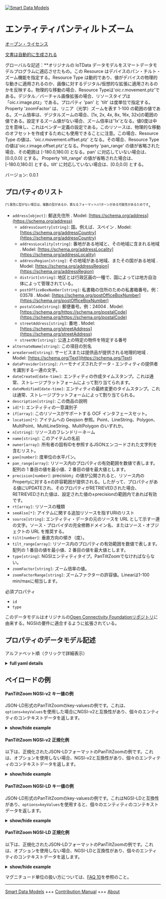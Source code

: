 <!-- 10-Header -->    
[![Smart Data Models](https://smartdatamodels.org/wp-content/uploads/2022/01/SmartDataModels_logo.png "Logo")](https://smartdatamodels.org)    
エンティティパンティルトズーム    
===============<!-- /10-Header -->    
<!-- 15-License -->    
[オープン・ライセンス](https://github.com/smart-data-models//dataModel.OCF/blob/master/PanTiltZoom/LICENSE.md)    
[文書は自動的に生成される](https://docs.google.com/presentation/d/e/2PACX-1vTs-Ng5dIAwkg91oTTUdt8ua7woBXhPnwavZ0FxgR8BsAI_Ek3C5q97Nd94HS8KhP-r_quD4H0fgyt3/pub?start=false&loop=false&delayms=3000#slide=id.gb715ace035_0_60)    
<!-- /15-License -->    
<!-- 20-Description -->    
グローバルな記述：**オリジナルの IoTData データモデルをスマートデータモデルプログラムに適応させたもの。この Resource はデバイスのパン・チルト・ズーム機能を指定する。Resource Type は動的であり、値がデバイスの物理的な動きに適用されるのか、画像に対するデジタル/仮想的な拡張に適用されるのかを反映する。物理的な移動の場合、Resource Typeは'oic.r.movement.ptz'である。デジタル／バーチャル画像拡張の場合、リソースタイプは「oic.r.image.ptz」である。プロパティ 'pan' と 'tilt' は度単位で指定する。Property 'zoomFactor' は、リニア（光学）ズームを表す 1-100 の範囲の値である。ズーム倍率は、デジタルズームの場合、[1x, 2x, 4x, 8x, 16x, 32x]の範囲の値である。設定するズーム値がない場合、ズーム倍率は'1x'となる。値0度は中立を意味し、これはベンダー定義の設定である。このリソースは、物理的な移動のオフセットを作成するためにも使用できることに注意。この場合、Resource Type の値は、'oic.r.movement.offset.ptz' となる。その場合、Resource Typeの値は'oic.r.image.offset.ptz'となる。Property 'pan_range' の値が省略された場合、その範囲は [-180.0,180.0] となる。pan' に対応していない場合は、[0.0,0.0] とする。 Property 'tilt_range' の値が省略された場合は、[-180.0,180.0] とする。tilt' に対応していない場合は、[0.0,0.0] とする。    
バージョン: 0.0.1    
<!-- /20-Description -->    
<!-- 30-PropertiesList -->    
## プロパティのリスト    
<sup><sub>[*] 属性に型がない場合は、複数の型があるか、異なるフォーマット/パターンがある可能性があるためです</sub></sup>。    
- `address[object]`: 郵送先住所  . Model: [https://schema.org/address](https://schema.org/address)	- `addressCountry[string]`: 国。例えば、スペイン  . Model: [https://schema.org/addressCountry](https://schema.org/addressCountry)    
	- `addressLocality[string]`: 番地がある地域と、その地域に含まれる地域  . Model: [https://schema.org/addressLocality](https://schema.org/addressLocality)    
	- `addressRegion[string]`: その地域がある地域、またその国がある地域  . Model: [https://schema.org/addressRegion](https://schema.org/addressRegion)    
	- `district[string]`: 地区とは行政区画の一種で、国によっては地方自治体によって管理されている。      
	- `postOfficeBoxNumber[string]`: 私書箱の住所のための私書箱番号。例：03578  . Model: [https://schema.org/postOfficeBoxNumber](https://schema.org/postOfficeBoxNumber)    
	- `postalCode[string]`: 郵便番号。例：24004  . Model: [https://schema.org/https://schema.org/postalCode](https://schema.org/https://schema.org/postalCode)    
	- `streetAddress[string]`: 番地  . Model: [https://schema.org/streetAddress](https://schema.org/streetAddress)    
	- `streetNr[string]`: 公道上の特定の物件を特定する番号      
- `alternateName[string]`: この項目の別名  - `areaServed[string]`: サービスまたは提供品が提供される地理的地域  . Model: [https://schema.org/Text](https://schema.org/Text)- `dataProvider[string]`: ハーモナイズされたデータ・エンティティの提供者を識別する一連の文字。  - `dateCreated[date-time]`: エンティティの作成タイムスタンプ。これは通常、ストレージプラットフォームによって割り当てられます。  - `dateModified[date-time]`: エンティティの最終変更のタイムスタンプ。これは通常、ストレージプラットフォームによって割り当てられる。  - `description[string]`: この商品の説明  - `id[*]`: エンティティの一意識別子  - `if[array]`: このリソースがサポートする OCF インタフェースセット。  - `location[*]`: アイテムへの Geojson 参照。Point、LineString、Polygon、MultiPoint、MultiLineString、MultiPolygon のいずれか。  - `n[string]`: リソースのフレンドリーネーム  - `name[string]`: このアイテムの名前  - `owner[array]`: 所有者の固有IDを参照するJSONエンコードされた文字列を含むリスト。  - `pan[number]`: 度単位の水平パン。  - `pan_range[array]`: リソース内のプロパティの有効範囲を数値で表します。配列の 1 番目の値を最小値、2 番目の値を最大値とします。  - `precision[number]`: precision」の値が公開されると、リソース内のPropertyに対する±の許容範囲が提供される。したがって、プロパティがある値にUPDATEされ、そのプロパティがRETRIEVEDされた場合、RETRIEVEDされた値は、設定された値の±precisionの範囲内であれば有効です。  - `rt[array]`: リソースの種類  - `seeAlso[*]`: アイテムに関する追加リソースを指すURIのリスト  - `source[string]`: エンティティ・データの元のソースを URL として示す一連の文字。ソース・プロバイダの完全修飾ドメイン名、またはソース・オブジェクトの URL を推奨する。  - `tilt[number]`: 垂直方向の傾き（度）。  - `tilt_range[array]`: リソース内のプロパティの有効範囲を数値で表します。配列の 1 番目の値を最小値、2 番目の値を最大値とします。  - `type[string]`: NGSIエンティティタイプ。PanTiltZoomでなければならない。  - `zoomFactor[string]`: ズーム倍率の値。  - `zoomFactorRange[string]`: ズームファクターの許容値。Linearは1-100 min/maxに相当します。  <!-- /30-PropertiesList -->    
<!-- 35-RequiredProperties -->    
必須プロパティ    
- `id`  - `type`  <!-- /35-RequiredProperties -->    
<!-- 40-RequiredProperties -->    
このデータモデルはオリジナルの[Open Connectivity Foundationリポジトリ](https://github.com/openconnectivityfoundation/IoTDataModels)に由来する。NGSIの要件に適合するように拡張されている。    
<!-- /40-RequiredProperties -->    
<!-- 50-DataModelHeader -->    
## プロパティのデータモデル記述    
アルファベット順（クリックで詳細表示）    
<!-- /50-DataModelHeader -->    
<!-- 60-ModelYaml -->    
<details><summary><strong>full yaml details</strong></summary>      
```yaml    
PanTiltZoom:      
  description: 'Smart Data Models Program adaptation of the original IoTData data Models. This Resource specifies the pan tilt and zoom capabilities of a device. The Resource Type is dynamic and reflects whether the values apply to   physical movement of the device or digital/virtual enhancements to the image. For physical movement the Resource Type is ''oic.r.movement.ptz''. For digital/virtual image enhancements the Resource Type is ''oic.r.image.ptz''. The Properties ''pan'' and ''tilt'' are specified in degrees. The Property ''zoomFactor'' is a value in the range 1-100 for linear (optical) zoom. The zoom factor is a value in the range [1x, 2x, 4x, 8x, 16x, 32x] for digital zoom. If there is no zoom value to set the zoom factor shall be ''1x''. The value 0 degrees means neutral, this is a vendor defined setting. Note that this resource also can be used to create an offset for physical movement. When that is the case, the Resource Type value is: ''oic.r.movement.offset.ptz'' Note that this resource also can be used to create an offset for image movement. When that is the case, the Resource Type value is: ''oic.r.image.offset.ptz''. When the Property ''pan_range'' value is omitted, then the range is [-180.0,180.0]. If ''pan'' is not supported then the range shall be [0.0,0.0] When the Property ''tilt_range'' value is omitted, then the range is [-180.0,180.0]. If ''tilt'' is not supported then the range shall be [0.0,0.0].'      
  properties:      
    address:      
      description: The mailing address      
      properties:      
        addressCountry:      
          description: 'The country. For example, Spain'      
          type: string      
          x-ngsi:      
            model: https://schema.org/addressCountry      
            type: Property      
        addressLocality:      
          description: 'The locality in which the street address is, and which is in the region'      
          type: string      
          x-ngsi:      
            model: https://schema.org/addressLocality      
            type: Property      
        addressRegion:      
          description: 'The region in which the locality is, and which is in the country'      
          type: string      
          x-ngsi:      
            model: https://schema.org/addressRegion      
            type: Property      
        district:      
          description: 'A district is a type of administrative division that, in some countries, is managed by the local government'      
          type: string      
          x-ngsi:      
            type: Property      
        postOfficeBoxNumber:      
          description: 'The post office box number for PO box addresses. For example, 03578'      
          type: string      
          x-ngsi:      
            model: https://schema.org/postOfficeBoxNumber      
            type: Property      
        postalCode:      
          description: 'The postal code. For example, 24004'      
          type: string      
          x-ngsi:      
            model: https://schema.org/https://schema.org/postalCode      
            type: Property      
        streetAddress:      
          description: The street address      
          type: string      
          x-ngsi:      
            model: https://schema.org/streetAddress      
            type: Property      
        streetNr:      
          description: Number identifying a specific property on a public street      
          type: string      
          x-ngsi:      
            type: Property      
      type: object      
      x-ngsi:      
        model: https://schema.org/address      
        type: Property      
    alternateName:      
      description: An alternative name for this item      
      type: string      
      x-ngsi:      
        type: Property      
    areaServed:      
      description: The geographic area where a service or offered item is provided      
      type: string      
      x-ngsi:      
        model: https://schema.org/Text      
        type: Property      
    dataProvider:      
      description: A sequence of characters identifying the provider of the harmonised data entity      
      type: string      
      x-ngsi:      
        type: Property      
    dateCreated:      
      description: Entity creation timestamp. This will usually be allocated by the storage platform      
      format: date-time      
      type: string      
      x-ngsi:      
        type: Property      
    dateModified:      
      description: Timestamp of the last modification of the entity. This will usually be allocated by the storage platform      
      format: date-time      
      type: string      
      x-ngsi:      
        type: Property      
    description:      
      description: A description of this item      
      type: string      
      x-ngsi:      
        type: Property      
    id:      
      anyOf:      
        - description: Identifier format of any NGSI entity      
          maxLength: 256      
          minLength: 1      
          pattern: ^[\w\-\.\{\}\$\+\*\[\]`|~^@!,:\\]+$      
          type: string      
          x-ngsi:      
            type: Property      
        - description: Identifier format of any NGSI entity      
          format: uri      
          type: string      
          x-ngsi:      
            type: Property      
      description: Unique identifier of the entity      
      x-ngsi:      
        type: Property      
    if:      
      description: The OCF Interface set supported by this Resource.      
      items:      
        enum:      
          - oic.if.a      
          - oic.if.baseline      
        type: string      
      minItems: 2      
      readOnly: true      
      type: array      
      uniqueItems: true      
      x-ngsi:      
        type: Property      
    location:      
      description: 'Geojson reference to the item. It can be Point, LineString, Polygon, MultiPoint, MultiLineString or MultiPolygon'      
      oneOf:      
        - description: Geojson reference to the item. Point      
          properties:      
            bbox:      
              items:      
                type: number      
              minItems: 4      
              type: array      
            coordinates:      
              items:      
                type: number      
              minItems: 2      
              type: array      
            type:      
              enum:      
                - Point      
              type: string      
          required:      
            - type      
            - coordinates      
          title: GeoJSON Point      
          type: object      
          x-ngsi:      
            type: GeoProperty      
        - description: Geojson reference to the item. LineString      
          properties:      
            bbox:      
              items:      
                type: number      
              minItems: 4      
              type: array      
            coordinates:      
              items:      
                items:      
                  type: number      
                minItems: 2      
                type: array      
              minItems: 2      
              type: array      
            type:      
              enum:      
                - LineString      
              type: string      
          required:      
            - type      
            - coordinates      
          title: GeoJSON LineString      
          type: object      
          x-ngsi:      
            type: GeoProperty      
        - description: Geojson reference to the item. Polygon      
          properties:      
            bbox:      
              items:      
                type: number      
              minItems: 4      
              type: array      
            coordinates:      
              items:      
                items:      
                  items:      
                    type: number      
                  minItems: 2      
                  type: array      
                minItems: 4      
                type: array      
              type: array      
            type:      
              enum:      
                - Polygon      
              type: string      
          required:      
            - type      
            - coordinates      
          title: GeoJSON Polygon      
          type: object      
          x-ngsi:      
            type: GeoProperty      
        - description: Geojson reference to the item. MultiPoint      
          properties:      
            bbox:      
              items:      
                type: number      
              minItems: 4      
              type: array      
            coordinates:      
              items:      
                items:      
                  type: number      
                minItems: 2      
                type: array      
              type: array      
            type:      
              enum:      
                - MultiPoint      
              type: string      
          required:      
            - type      
            - coordinates      
          title: GeoJSON MultiPoint      
          type: object      
          x-ngsi:      
            type: GeoProperty      
        - description: Geojson reference to the item. MultiLineString      
          properties:      
            bbox:      
              items:      
                type: number      
              minItems: 4      
              type: array      
            coordinates:      
              items:      
                items:      
                  items:      
                    type: number      
                  minItems: 2      
                  type: array      
                minItems: 2      
                type: array      
              type: array      
            type:      
              enum:      
                - MultiLineString      
              type: string      
          required:      
            - type      
            - coordinates      
          title: GeoJSON MultiLineString      
          type: object      
          x-ngsi:      
            type: GeoProperty      
        - description: Geojson reference to the item. MultiLineString      
          properties:      
            bbox:      
              items:      
                type: number      
              minItems: 4      
              type: array      
            coordinates:      
              items:      
                items:      
                  items:      
                    items:      
                      type: number      
                    minItems: 2      
                    type: array      
                  minItems: 4      
                  type: array      
                type: array      
              type: array      
            type:      
              enum:      
                - MultiPolygon      
              type: string      
          required:      
            - type      
            - coordinates      
          title: GeoJSON MultiPolygon      
          type: object      
          x-ngsi:      
            type: GeoProperty      
      x-ngsi:      
        type: GeoProperty      
    n:      
      description: Friendly name of the Resource      
      maxLength: 64      
      readOnly: true      
      type: string      
      x-ngsi:      
        type: Property      
    name:      
      description: The name of this item      
      type: string      
      x-ngsi:      
        type: Property      
    owner:      
      description: A List containing a JSON encoded sequence of characters referencing the unique Ids of the owner(s)      
      items:      
        anyOf:      
          - description: Identifier format of any NGSI entity      
            maxLength: 256      
            minLength: 1      
            pattern: ^[\w\-\.\{\}\$\+\*\[\]`|~^@!,:\\]+$      
            type: string      
            x-ngsi:      
              type: Property      
          - description: Identifier format of any NGSI entity      
            format: uri      
            type: string      
            x-ngsi:      
              type: Property      
        description: Unique identifier of the entity      
        x-ngsi:      
          type: Property      
      type: array      
      x-ngsi:      
        type: Property      
    pan:      
      description: The horizontal pan in degrees.      
      type: number      
      x-ngsi:      
        type: Property      
    pan_range:      
      description: 'The valid range for the Property in the Resource as a number. The first value in the array is the minimum value, the second value in the array is the maximum value.'      
      items:      
        type: number      
      maxItems: 2      
      minItems: 2      
      readOnly: true      
      type: array      
      x-ngsi:      
        type: Property      
    precision:      
      description: 'When exposed the value in ''precision'' provides a +/- tolerance against the Properties in the Resource. Thus if a Property is UPDATED to a value and that Property then RETRIEVED, the RETRIEVED value is valid if in the range of the set value +/- precision'      
      readOnly: true      
      type: number      
      x-ngsi:      
        type: Property      
    rt:      
      description: The Resource Type.      
      items:      
        enum:      
          - oic.r.ptz      
        maxLength: 64      
        type: string      
      minItems: 1      
      readOnly: true      
      type: array      
      uniqueItems: true      
      x-ngsi:      
        type: Property      
    seeAlso:      
      description: list of uri pointing to additional resources about the item      
      oneOf:      
        - items:      
            format: uri      
            type: string      
          minItems: 1      
          type: array      
        - format: uri      
          type: string      
      x-ngsi:      
        type: Property      
    source:      
      description: 'A sequence of characters giving the original source of the entity data as a URL. Recommended to be the fully qualified domain name of the source provider, or the URL to the source object'      
      type: string      
      x-ngsi:      
        type: Property      
    tilt:      
      description: The vertical tilt in degrees.      
      type: number      
      x-ngsi:      
        type: Property      
    tilt_range:      
      description: 'The valid range for the Property in the Resource as a number. The first value in the array is the minimum value, the second value in the array is the maximum value.'      
      items:      
        type: number      
      maxItems: 2      
      minItems: 2      
      readOnly: true      
      type: array      
      x-ngsi:      
        type: Property      
    type:      
      description: NGSI entity type. It has to be PanTiltZoom      
      enum:      
        - PanTiltZoom      
      type: string      
      x-ngsi:      
        type: Property      
    zoomFactor:      
      description: The zoom factor value.      
      type: string      
      x-ngsi:      
        type: Property      
    zoomFactorRange:      
      description: The allowed Zoom Factor values. Linear equates to a 1-100 min/max.      
      enum:      
        - linear      
        - 1x      
        - 2x      
        - 4x      
        - 8x      
        - 16x      
        - 32x      
      readOnly: true      
      type: string      
      x-ngsi:      
        type: Property      
  required:      
    - id      
    - type      
  type: object      
  x-derived-from: https://github.com/OpenInterConnect/IoTDataModels/blob/master/PanTiltZoomResURI.swagger.json      
  x-disclaimer: 'Redistribution and use in source and binary forms, with or without modification, are permitted  provided that the license conditions are met. Copyleft (c) 2022 Contributors to Smart Data Models Program'      
  x-license-url: https://github.com/smart-data-models/dataModel.OCF/blob/master/PanTiltZoom/LICENSE.md      
  x-model-schema: https://smart-data-models.github.io/dataModel.IoTDataModels/PanTiltZoom/schema.json      
  x-model-tags: OCF      
  x-version: 0.0.1      
```    
</details>      
<!-- /60-ModelYaml -->    
<!-- 70-MiddleNotes -->    
<!-- /70-MiddleNotes -->    
<!-- 80-Examples -->    
## ペイロードの例    
#### PanTiltZoom NGSI-v2 キー値の例    
JSON-LD形式のPanTiltZoomのkey-valuesの例です。これは、`options=keyValues`を使用した場合にNGSI-v2と互換性があり、個々のエンティティのコンテキストデータを返します。    
<details><summary><strong>show/hide example</strong></summary>      
```json  
{  
  "id": "urn:ngsi-ld:PanTiltZoom:id:YTUX:86779168",  
  "dateCreated": "1983-03-06T11:53:43Z",  
  "dateModified": "1984-07-04T17:53:03Z",  
  "source": "Enough data gun glass structure. Identify key for fly fine set.",  
  "name": "Most",  
  "alternateName": "Special myself assume research. Risk skin letter three customer hair arm big.",  
  "description": "Around our check employee citizen moment energy cover. Relate southern data environmental reason them good. Organization ",  
  "dataProvider": "Decide particularly people method machine write consider. Modern example foot poor rich.",  
  "owner": [  
    "urn:ngsi-ld:PanTiltZoom:items:LADC:82474202",  
    "urn:ngsi-ld:PanTiltZoom:items:XSAL:35307419"  
  ],  
  "seeAlso": [  
    "urn:ngsi-ld:PanTiltZoom:items:BPQX:76791780"  
  ],  
  "location": {  
    "type": "Point",  
    "coordinates": [  
      -0.9096775,  
      24.468291  
    ]  
  },  
  "address": {  
    "streetAddress": "Surface position upon interview where. Officer field until condition officer well manager would. Better clearly look ",  
    "addressLocality": "Make bed traditional sort. Less either less ready watch. Western should professor under.",  
    "addressRegion": "Treatment main light rich. Recently pass team movie short meet. Suffer return defense sing four rate trouble.",  
    "addressCountry": "Size finish race property win past a. Benefit make light watch his move many.",  
    "postalCode": "Country administration feeling. Interesting better author entire financial.",  
    "postOfficeBoxNumber": "Worry report force account activity sell hit movement.",  
    "streetNr": "We could a feel. Bef",  
    "district": "Prove improve world cup maintain security return. Medical meeting issue. Indicate style any early."  
  },  
  "areaServed": "Would not international. Together tonight reduce take scene. Water medical own among.",  
  "rt": [  
    "oic.r.ptz"  
  ],  
  "tilt_range": [  
    972.1,  
    351.2  
  ],  
  "zoomFactor": "Best onto college type pick.",  
  "tilt": 122.5,  
  "precision": 565.5,  
  "pan_range": [  
    208.0,  
    628.7  
  ],  
  "zoomFactorRange": "32x",  
  "pan": 612.2,  
  "n": "Defense region protect between head reduce science any. Nea",  
  "if": [  
    "oic.if.a",  
    "oic.if.baseline"  
  ],  
  "type": "PanTiltZoom"  
}  
```  
</details>    
#### PanTiltZoom NGSI-v2 正規化例    
以下は、正規化されたJSON-LDフォーマットのPanTiltZoomの例です。これは、オプションを使用しない場合、NGSI-v2と互換性があり、個々のエンティティのコンテキストデータを返します。    
<details><summary><strong>show/hide example</strong></summary>      
```json  
{  
  "id": "urn:ngsi-ld:PanTiltZoom:id:YTUX:86779168",  
  "dateCreated": {  
    "type": "DateTime",  
    "value": "1983-03-06T11:53:43Z"  
  },  
  "dateModified": {  
    "type": "DateTime",  
    "value": "1984-07-04T17:53:03Z"  
  },  
  "source": {  
    "type": "Text",  
    "value": "Enough data gun glass structure. Identify key for fly fine set."  
  },  
  "name": {  
    "type": "Text",  
    "value": "Most"  
  },  
  "alternateName": {  
    "type": "Text",  
    "value": "Special myself assume research. Risk skin letter three customer hair arm big."  
  },  
  "description": {  
    "type": "Text",  
    "value": "Around our check employee citizen moment energy cover. Relate southern data environmental reason them good. Organization "  
  },  
  "dataProvider": {  
    "type": "Text",  
    "value": "Decide particularly people method machine write consider. Modern example foot poor rich."  
  },  
  "owner": {  
    "type": "StructuredValue",  
    "value": [  
      "urn:ngsi-ld:PanTiltZoom:items:LADC:82474202",  
      "urn:ngsi-ld:PanTiltZoom:items:XSAL:35307419"  
    ]  
  },  
  "seeAlso": {  
    "type": "StructuredValue",  
    "value": [  
      "urn:ngsi-ld:PanTiltZoom:items:BPQX:76791780"  
    ]  
  },  
  "location": {  
    "type": "geo:json",  
    "value": {  
      "type": "Point",  
      "coordinates": [  
        -0.9096775,  
        24.468291  
      ]  
    }  
  },  
  "address": {  
    "type": "StructuredValue",  
    "value": {  
      "streetAddress": "Surface position upon interview where. Officer field until condition officer well manager would. Better clearly look ",  
      "addressLocality": "Make bed traditional sort. Less either less ready watch. Western should professor under.",  
      "addressRegion": "Treatment main light rich. Recently pass team movie short meet. Suffer return defense sing four rate trouble.",  
      "addressCountry": "Size finish race property win past a. Benefit make light watch his move many.",  
      "postalCode": "Country administration feeling. Interesting better author entire financial.",  
      "postOfficeBoxNumber": "Worry report force account activity sell hit movement.",  
      "streetNr": "We could a feel. Bef",  
      "district": "Prove improve world cup maintain security return. Medical meeting issue. Indicate style any early."  
    }  
  },  
  "areaServed": {  
    "type": "Text",  
    "value": "Would not international. Together tonight reduce take scene. Water medical own among."  
  },  
  "rt": {  
    "type": "StructuredValue",  
    "value": [  
      "oic.r.ptz"  
    ]  
  },  
  "tilt_range": {  
    "type": "StructuredValue",  
    "value": [  
      972.1,  
      351.2  
    ]  
  },  
  "zoomFactor": {  
    "type": "Text",  
    "value": "Best onto college type pick."  
  },  
  "tilt": {  
    "type": "Number",  
    "value": 122.5  
  },  
  "precision": {  
    "type": "Number",  
    "value": 565.5  
  },  
  "pan_range": {  
    "type": "StructuredValue",  
    "value": [  
      208.0,  
      628.7  
    ]  
  },  
  "zoomFactorRange": {  
    "type": "Text",  
    "value": "32x"  
  },  
  "pan": {  
    "type": "Number",  
    "value": 612.2  
  },  
  "n": {  
    "type": "Text",  
    "value": "Defense region protect between head reduce science any. Nea"  
  },  
  "if": {  
    "type": "StructuredValue",  
    "value": [  
      "oic.if.a",  
      "oic.if.baseline"  
    ]  
  },  
  "type": "PanTiltZoom"  
}  
```  
</details>    
#### PanTiltZoom NGSI-LD キー値の例    
JSON-LD形式のPanTiltZoomのkey-valuesの例です。これはNGSI-LDと互換性があり、`options=keyValues`を使用すると、個々のエンティティのコンテキストデータを返します。    
<details><summary><strong>show/hide example</strong></summary>      
```json  
{  
  "id": "urn:ngsi-ld:PanTiltZoom:id:YTUX:86779168",  
  "dateCreated": "1983-03-06T11:53:43Z",  
  "dateModified": "1984-07-04T17:53:03Z",  
  "source": "Enough data gun glass structure. Identify key for fly fine set.",  
  "name": "Most",  
  "alternateName": "Special myself assume research. Risk skin letter three customer hair arm big.",  
  "description": "Around our check employee citizen moment energy cover. Relate southern data environmental reason them good. Organization ",  
  "dataProvider": "Decide particularly people method machine write consider. Modern example foot poor rich.",  
  "owner": [  
    "urn:ngsi-ld:PanTiltZoom:items:LADC:82474202",  
    "urn:ngsi-ld:PanTiltZoom:items:XSAL:35307419"  
  ],  
  "seeAlso": [  
    "urn:ngsi-ld:PanTiltZoom:items:BPQX:76791780"  
  ],  
  "location": {  
    "type": "Point",  
    "coordinates": [  
      -0.9096775,  
      24.468291  
    ]  
  },  
  "address": {  
    "streetAddress": "Surface position upon interview where. Officer field until condition officer well manager would. Better clearly look ",  
    "addressLocality": "Make bed traditional sort. Less either less ready watch. Western should professor under.",  
    "addressRegion": "Treatment main light rich. Recently pass team movie short meet. Suffer return defense sing four rate trouble.",  
    "addressCountry": "Size finish race property win past a. Benefit make light watch his move many.",  
    "postalCode": "Country administration feeling. Interesting better author entire financial.",  
    "postOfficeBoxNumber": "Worry report force account activity sell hit movement.",  
    "streetNr": "We could a feel. Bef",  
    "district": "Prove improve world cup maintain security return. Medical meeting issue. Indicate style any early."  
  },  
  "areaServed": "Would not international. Together tonight reduce take scene. Water medical own among.",  
  "rt": [  
    "oic.r.ptz"  
  ],  
  "tilt_range": [  
    972.1,  
    351.2  
  ],  
  "zoomFactor": "Best onto college type pick.",  
  "tilt": 122.5,  
  "precision": 565.5,  
  "pan_range": [  
    208.0,  
    628.7  
  ],  
  "zoomFactorRange": "32x",  
  "pan": 612.2,  
  "n": "Defense region protect between head reduce science any. Nea",  
  "if": [  
    "oic.if.a",  
    "oic.if.baseline"  
  ],  
  "type": "PanTiltZoom",  
  "@context": [  
    "https://smartdatamodels.org/context.jsonld"  
  ]  
}  
```  
</details>    
#### PanTiltZoom NGSI-LD 正規化例    
以下は、正規化されたJSON-LDフォーマットのPanTiltZoomの例です。これは、オプションを使用しない場合、NGSI-LDと互換性があり、個々のエンティティのコンテキストデータを返します。    
<details><summary><strong>show/hide example</strong></summary>      
```json  
{  
    "id": "urn:ngsi-ld:PanTiltZoom:id:YTUX:86779168",  
    "dateCreated": {  
        "type": "Property",  
        "value": {  
            "@type": "DateTime",  
            "@value": "1983-03-06T11:53:43Z"  
        }  
    },  
    "dateModified": {  
        "type": "Property",  
        "value": {  
            "@type": "DateTime",  
            "@value": "1984-07-04T17:53:03Z"  
        }  
    },  
    "source": {  
        "type": "Property",  
        "value": "Enough data gun glass structure. Identify key for fly fine set."  
    },  
    "name": {  
        "type": "Property",  
        "value": "Most"  
    },  
    "alternateName": {  
        "type": "Property",  
        "value": "Special myself assume research. Risk skin letter three customer hair arm big."  
    },  
    "description": {  
        "type": "Property",  
        "value": "Around our check employee citizen moment energy cover. Relate southern data environmental reason them good. Organization "  
    },  
    "dataProvider": {  
        "type": "Property",  
        "value": "Decide particularly people method machine write consider. Modern example foot poor rich."  
    },  
    "owner": {  
        "type": "Property",  
        "value": [  
            "urn:ngsi-ld:PanTiltZoom:items:LADC:82474202",  
            "urn:ngsi-ld:PanTiltZoom:items:XSAL:35307419"  
        ]  
    },  
    "seeAlso": {  
        "type": "Property",  
        "value": [  
            "urn:ngsi-ld:PanTiltZoom:items:BPQX:76791780"  
        ]  
    },  
    "location": {  
        "type": "GeoProperty",  
        "value": {  
            "type": "Point",  
            "coordinates": [  
                -0.9096775,  
                24.468291  
            ]  
        }  
    },  
    "address": {  
        "type": "Property",  
        "value": {  
            "streetAddress": "Surface position upon interview where. Officer field until condition officer well manager would. Better clearly look ",  
            "addressLocality": "Make bed traditional sort. Less either less ready watch. Western should professor under.",  
            "addressRegion": "Treatment main light rich. Recently pass team movie short meet. Suffer return defense sing four rate trouble.",  
            "addressCountry": "Size finish race property win past a. Benefit make light watch his move many.",  
            "postalCode": "Country administration feeling. Interesting better author entire financial.",  
            "postOfficeBoxNumber": "Worry report force account activity sell hit movement.",  
            "streetNr": "We could a feel. Bef",  
            "district": "Prove improve world cup maintain security return. Medical meeting issue. Indicate style any early."  
        }  
    },  
    "areaServed": {  
        "type": "Property",  
        "value": "Would not international. Together tonight reduce take scene. Water medical own among."  
    },  
    "rt": {  
        "type": "Property",  
        "value": [  
            "oic.r.ptz"  
        ]  
    },  
    "tilt_range": {  
        "type": "Property",  
        "value": [  
            972.1,  
            351.2  
        ]  
    },  
    "zoomFactor": {  
        "type": "Property",  
        "value": "Best onto college type pick."  
    },  
    "tilt": {  
        "type": "Property",  
        "value": 122.5  
    },  
    "precision": {  
        "type": "Property",  
        "value": 565.5  
    },  
    "pan_range": {  
        "type": "Property",  
        "value": [  
            208.0,  
            628.7  
        ]  
    },  
    "zoomFactorRange": {  
        "type": "Property",  
        "value": "32x"  
    },  
    "pan": {  
        "type": "Property",  
        "value": 612.2  
    },  
    "n": {  
        "type": "Property",  
        "value": "Defense region protect between head reduce science any. Nea"  
    },  
    "if": {  
        "type": "Property",  
        "value": [  
            "oic.if.a",  
            "oic.if.baseline"  
        ]  
    },  
    "type": "PanTiltZoom",  
    "@context": [  
        "https://smartdatamodels.org/context.jsonld"  
    ]  
}  
```  
</details><!-- /80-Examples -->    
<!-- 90-FooterNotes -->    
<!-- /90-FooterNotes -->    
<!-- 95-Units -->    
マグニチュード単位の扱い方については、[FAQ 10](https://smartdatamodels.org/index.php/faqs/)を参照のこと。    
<!-- /95-Units -->    
<!-- 97-LastFooter -->    
---    
[Smart Data Models](https://smartdatamodels.org) +++ [Contribution Manual](https://bit.ly/contribution_manual) +++ [About](https://bit.ly/Introduction_SDM)<!-- /97-LastFooter -->    
